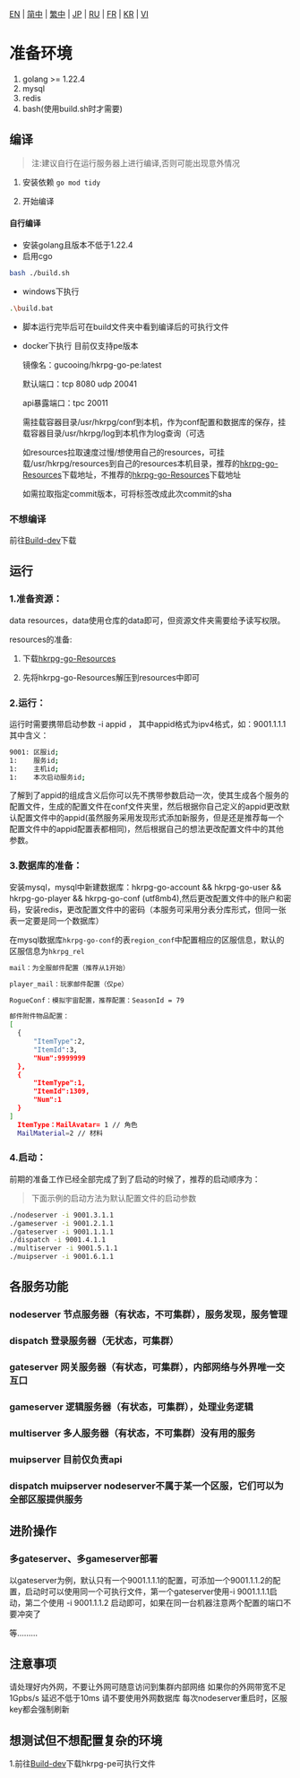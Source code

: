 [EN](./EN.md) | [简中](./zh-CN.md) | [繁中](./zh-TW.md) | [JP](./JP.md) | [RU](./RU.md) | [FR](./FR.md) | [KR](./KR.md) | [VI](./VI.md)

# 准备环境
1. golang >= 1.22.4
2. mysql
3. redis
4. bash(使用build.sh时才需要)

## 编译
> 注:建议自行在运行服务器上进行编译,否则可能出现意外情况
1. 安装依赖
`go mod tidy`

2. 开始编译

#### 自行编译
- 安装golang且版本不低于1.22.4
- 启用cgo

```bash
bash ./build.sh
```

- windows下执行
```bash
.\build.bat
```

- 脚本运行完毕后可在build文件夹中看到编译后的可执行文件
  
- docker下执行
  目前仅支持pe版本

  镜像名：gucooing/hkrpg-go-pe:latest

  默认端口：tcp 8080 udp 20041

  api暴露端口：tpc 20011

  需挂载容器目录/usr/hkrpg/conf到本机，作为conf配置和数据库的保存，挂载容器目录/usr/hkrpg/log到本机作为log查询（可选

  如resources拉取速度过慢/想使用自己的resources，可挂载/usr/hkrpg/resources到自己的resources本机目录，推荐的[hkrpg-go-Resources](https://github.com/gucooing/hkrpg-go-Resources)下载地址，不推荐的[hkrpg-go-Resources](ttps://github.alsl.xyz/https://github.com/gucooing/hkrpg-go-Resources)下载地址

  如需拉取指定commit版本，可将标签改成此次commit的sha


### 不想编译
前往[Build-dev](https://github.com/gucooing/hkrpg-go/actions/workflows/Build.yml)下载

## 运行

### 1.准备资源：
data resources，data使用仓库的data即可，但资源文件夹需要给予读写权限。

resources的准备:
1. 下载[hkrpg-go-Resources](https://github.com/gucooing/hkrpg-go-Resources)

2. 先将hkrpg-go-Resources解压到resources中即可

### 2.运行：
运行时需要携带启动参数 -i appid ， 其中appid格式为ipv4格式，如：9001.1.1.1 其中含义：

```bash
9001: 区服id;
1:    服务id; 
1:    主机id;
1:    本次启动服务id;
```
了解到了appid的组成含义后你可以先不携带参数启动一次，使其生成各个服务的配置文件，生成的配置文件在conf文件夹里，然后根据你自己定义的appid更改默认配置文件中的appid(虽然服务采用发现形式添加新服务，但是还是推荐每一个配置文件中的appid配置表都相同)，然后根据自己的想法更改配置文件中的其他参数。

### 3.数据库的准备：
  安装mysql，mysql中新建数据库：hkrpg-go-account && hkrpg-go-user && hkrpg-go-player && hkrpg-go-conf (utf8mb4),然后更改配置文件中的账户和密码，安装redis，更改配置文件中的密码（本服务可采用分表分库形式，但同一张表一定要是同一个数据库）

  在mysql数据库`hkrpg-go-conf`的表`region_conf`中配置相应的区服信息，默认的区服信息为`hkrpg_rel`

  ```bash
mail：为全服邮件配置（推荐从1开始）

player_mail：玩家邮件配置（仅pe）

RogueConf：模拟宇宙配置，推荐配置：SeasonId = 79

邮件附件物品配置：
[
    {
        "ItemType":2,
        "ItemId":3,
        "Num":9999999
    },
    {
        "ItemType":1,
        "ItemId":1309,
        "Num":1
    }
] 
    ItemType：MailAvatar= 1 // 角色
    MailMaterial=2 // 材料
```

### 4.启动：
前期的准备工作已经全部完成了到了启动的时候了，推荐的启动顺序为：
> 下面示例的启动方法为默认配置文件的启动参数

```bash
./nodeserver -i 9001.3.1.1
./gameserver -i 9001.2.1.1
./gateserver -i 9001.1.1.1
./dispatch -i 9001.4.1.1
./multiserver -i 9001.5.1.1
./muipserver -i 9001.6.1.1
```

## 各服务功能
### nodeserver 节点服务器（有状态，不可集群），服务发现，服务管理

### dispatch 登录服务器（无状态，可集群）

### gateserver 网关服务器（有状态，可集群），内部网络与外界唯一交互口

### gameserver 逻辑服务器（有状态，可集群），处理业务逻辑

### multiserver 多人服务器（有状态，不可集群）没有用的服务

### muipserver 目前仅负责api

### dispatch muipserver nodeserver不属于某一个区服，它们可以为全部区服提供服务

## 进阶操作
### 多gateserver、多gameserver部署
以gateserver为例，默认只有一个9001.1.1.1的配置，可添加一个9001.1.1.2的配置，启动时可以使用同一个可执行文件，第一个gateserver使用-i 9001.1.1.1启动，第二个使用 -i 9001.1.1.2 启动即可，如果在同一台机器注意两个配置的端口不要冲突了

等.........

## 注意事项
请处理好内外网，不要让外网可随意访问到集群内部网络
如果你的外网带宽不足 1Gpbs/s 延迟不低于10ms 请不要使用外网数据库
每次nodeserver重启时，区服 key都会强制刷新

## 想测试但不想配置复杂的环境

1.前往[Build-dev](https://github.com/gucooing/hkrpg-go/actions/workflows/Build.yml)下载hkrpg-pe可执行文件
